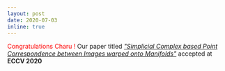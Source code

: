 ```yaml
---
layout: post
date: 2020-07-03
inline: true
---
```


<style>
    /* .draw_bottomline{
        border-bottom: 1px solid #ccc;
    }
     */
</style>

<div class="draw_bottomline">
<span style="color:red">Congratulations Charu !</span> Our paper titled 
<a href="https://arxiv.org/pdf/2007.02381.pdf" target="blank"><i>"Simplicial Complex based Point Correspondence between Images warped onto Manifolds"</i></a> accepted at <b>ECCV 2020</b>

</div>